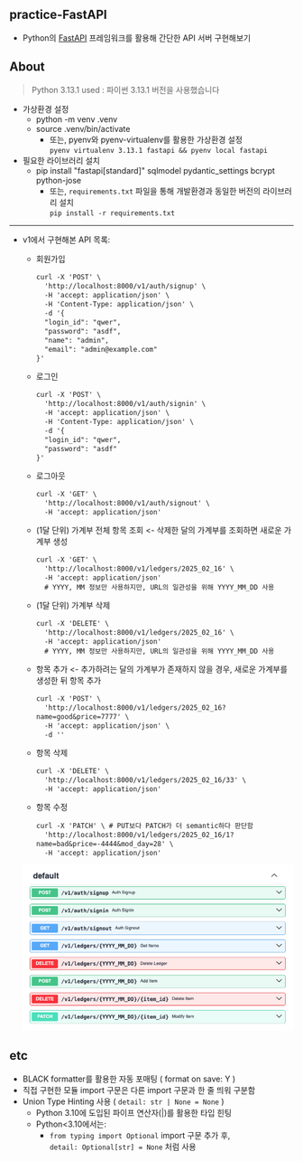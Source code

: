 ## practice-FastAPI

- Python의 [FastAPI](https://fastapi.tiangolo.com) 프레임워크를 활용해 간단한 API 서버 구현해보기

## About

> Python 3.13.1 used : 파이썬 3.13.1 버전을 사용했습니다
- 가상환경 설정
  - python -m venv .venv
  - source .venv/bin/activate
    - 또는, pyenv와 pyenv-virtualenv를 활용한 가상환경 설정  
    `pyenv virtualenv 3.13.1 fastapi && pyenv local fastapi`
- 필요한 라이브러리 설치
  - pip install "fastapi[standard]" sqlmodel pydantic_settings bcrypt python-jose
    - 또는, `requirements.txt` 파일을 통해 개발환경과 동일한 버전의 라이브러리 설치  
    `pip install -r requirements.txt`
    <!-- requirements.txt를 만드려면, `pip freeze > requirements.txt` ( redirect를 통해 pip freeze 출력을 저장 ) -->

- - -
- v1에서 구현해본 API 목록:

  - 회원가입
    ```shell
    curl -X 'POST' \
      'http://localhost:8000/v1/auth/signup' \
      -H 'accept: application/json' \
      -H 'Content-Type: application/json' \
      -d '{
      "login_id": "qwer",
      "password": "asdf",
      "name": "admin",
      "email": "admin@example.com"
    }'
    ```
  - 로그인
    ```shell
    curl -X 'POST' \
      'http://localhost:8000/v1/auth/signin' \
      -H 'accept: application/json' \
      -H 'Content-Type: application/json' \
      -d '{
      "login_id": "qwer",
      "password": "asdf"
    }'
    ```
  - 로그아웃
    ```shell
    curl -X 'GET' \
      'http://localhost:8000/v1/auth/signout' \
      -H 'accept: application/json'
    ```
  - (1달 단위) 가계부 전체 항목 조회 <- 삭제한 달의 가계부를 조회하면 새로운 가계부 생성
    ```shell
    curl -X 'GET' \
      'http://localhost:8000/v1/ledgers/2025_02_16' \
      -H 'accept: application/json'
      # YYYY, MM 정보만 사용하지만, URL의 일관성을 위해 YYYY_MM_DD 사용
    ```
  - (1달 단위) 가계부 삭제
    ```shell
    curl -X 'DELETE' \
      'http://localhost:8000/v1/ledgers/2025_02_16' \
      -H 'accept: application/json'
      # YYYY, MM 정보만 사용하지만, URL의 일관성을 위해 YYYY_MM_DD 사용
    ```
  - 항목 추가 <- 추가하려는 달의 가계부가 존재하지 않을 경우, 새로운 가계부를 생성한 뒤 항목 추가
    ```shell
    curl -X 'POST' \
      'http://localhost:8000/v1/ledgers/2025_02_16?name=good&price=7777' \
      -H 'accept: application/json' \
      -d ''
    ```
  - 항목 삭제
    ```shell
    curl -X 'DELETE' \
      'http://localhost:8000/v1/ledgers/2025_02_16/33' \
      -H 'accept: application/json'
    ```
  - 항목 수정
    ```shell
    curl -X 'PATCH' \ # PUT보다 PATCH가 더 semantic하다 판단함
      'http://localhost:8000/v1/ledgers/2025_02_16/1?name=bad&price=-4444&mod_day=28' \
      -H 'accept: application/json'
    ```

  ![v1](v1.png)

## etc

- BLACK formatter를 활용한 자동 포매팅 ( format on save: Y )
- 직접 구현한 모듈 import 구문은 다른 import 구문과 한 줄 띄워 구분함
- Union Type Hinting 사용 ( `detail: str | None = None` )
  - Python 3.10에 도입된 파이프 연산자(|)를 활용한 타입 힌팅
  - Python<3.10에서는:
    - `from typing import Optional` import 구문 추가 후,  
      `detail: Optional[str] = None` 처럼 사용
